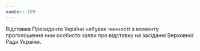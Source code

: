 ```yaml
---
number: 109
---
```


Відставка Президента України набуває чинності з моменту проголошення ним особисто заяви про відставку на засіданні
Верховної Ради України.
